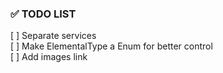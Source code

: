 ### ✅ TODO LIST
[ ] Separate services  
[ ] Make ElementalType a Enum for better control   
[ ] Add images link   
